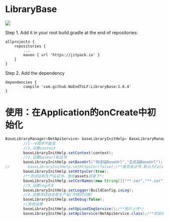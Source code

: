 # LibraryBase
[![](https://jitpack.io/v/NoEndToLF/LibraryBase.svg)](https://jitpack.io/#NoEndToLF/LibraryBase)  

Step 1. Add it in your root build.gradle at the end of repositories:

	allprojects {
		repositories {
			...
			maven { url 'https://jitpack.io' }
		}
	}
Step 2. Add the dependency

	dependencies {
	        compile 'com.github.NoEndToLF:LibraryBase:1.6.4'
	}
# 使用：在Application的onCreate中初始化
``` java
BaseLibraryManager<NetApiService> baseLibraryInitHelp= BaseLibraryManager.getInstance();
        //1--4顺序不能变
        //1,设置context
        baseLibraryInitHelp.setContext(context);
        //2,设置baseurl和证书
        baseLibraryInitHelp.setBaseUrl("测试站BaseUrl","正式站BaseUrl");
//        baseLibraryInitHelp.setHttpsCer(false);/**是否有证书,默认为false*/
        baseLibraryInitHelp.setHttpsCer(true);
        /**测试站和生产站证书，放在assets目录下*/
        baseLibraryInitHelp.setCerNames(new String[]{"**.cer","**.cer"});
        //3,设置log开关
        baseLibraryInitHelp.setLogger(BuildConfig.isLog);
        //4,设置测试站还是生产站(可随时切换)
        baseLibraryInitHelp.setDebug(false);
        //其他设置
        baseLibraryInitHelp.setUpLoadImgService();/**图片上传*/
        baseLibraryInitHelp.setApiService(NetApiService.class);/**初始化Api*/
```

